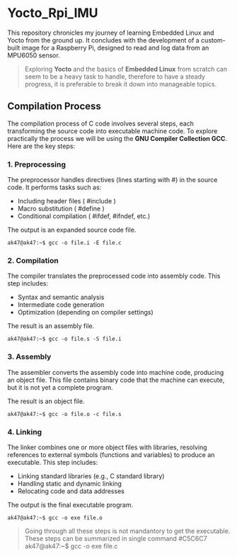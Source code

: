 # Yocto_Rpi_IMU
This repository chronicles my journey of learning Embedded Linux and Yocto from the ground up. 
It concludes with the development of a custom-built image for a Raspberry Pi, designed to read and log data from an MPU6050 sensor.

> Exploring **Yocto** and the basics of **Embedded Linux** from scratch can seem to be a heavy task to handle, therefore to have a steady progress, it is preferable to break it down into manageable topics.

## Compilation Process

The compilation process of C code involves several steps, each transforming the source code into executable machine code. To explore practically the process we will be using the **GNU Compiler Collection GCC**. Here are the key steps:

### 1. Preprocessing

The preprocessor handles directives (lines starting with #) in the source code. It performs tasks such as:  
  
* Including header files ( #include )  
* Macro substitution ( #define )  
* Conditional compilation ( #ifdef, #ifndef, etc.)  
  
The output is an expanded source code file.  
  
```console  
ak47@ak47:~$ gcc -o file.i -E file.c    
```  
### 2. Compilation

The compiler translates the preprocessed code into assembly code. This step includes:  
  
* Syntax and semantic analysis  
* Intermediate code generation  
* Optimization (depending on compiler settings)  
  
The result is an assembly file.  
  
```console  
ak47@ak47:~$ gcc -o file.s -S file.i
``` 
  
### 3. Assembly
  
The assembler converts the assembly code into machine code, producing an object file. This file contains binary code that the machine can execute, but it is not yet a complete program.  
  
The result is an object file.  
  
```console
ak47@ak47:~$ gcc -o file.o -c file.s
```  
  
### 4. Linking  
  
The linker combines one or more object files with libraries, resolving references to external symbols (functions and variables) to produce an executable. This step includes:  
  
* Linking standard libraries (e.g., C standard library)  
* Handling static and dynamic linking  
* Relocating code and data addresses  
  
The output is the final executable program.  
  
```console
ak47@ak47:~$ gcc -o exe file.o 
```
  
> Going through all these steps is not mandantory to get the executable. These steps can be summarized in single command #C5C6C7 ak47@ak47:~$ gcc -o exe file.c  
 
